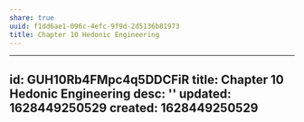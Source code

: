 ```yaml
---
share: true
uuid: f1dd6ae1-096c-4efc-9f9d-2d5136b81973
title: Chapter 10 Hedonic Engineering
---
```

---
id: GUH10Rb4FMpc4q5DDCFiR
title: Chapter 10 Hedonic Engineering
desc: ''
updated: 1628449250529
created: 1628449250529
---

